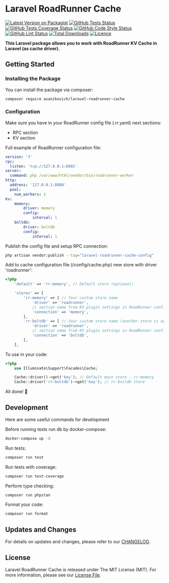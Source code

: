 # Laravel RoadRunner Cache

[![Latest Version on Packagist](https://img.shields.io/packagist/v/asanikovich/laravel-roadrunner-cache.svg?style=flat-square)](https://packagist.org/packages/asanikovich/laravel-roadrunner-cache)
[![GitHub Tests Status](https://img.shields.io/github/actions/workflow/status/asanikovich/laravel-roadrunner-cache/tests.yml?branch=master&label=tests&style=flat-square)](https://github.com/asanikovich/laravel-roadrunner-cache/actions/workflows/tests.yml?query=branch%3Amaster)
[![GitHub Tests Coverage Status](https://img.shields.io/codecov/c/github/asanikovich/laravel-roadrunner-cache?token=GXMKS36D91&style=flat-square)](https://github.com/asanikovich/laravel-roadrunner-cache/actions/workflows/tests.yml?query=branch%3Amaster)
[![GitHub Code Style Status](https://img.shields.io/github/actions/workflow/status/asanikovich/laravel-roadrunner-cache/phpstan.yml?branch=master&label=code%20style&style=flat-square)](https://github.com/asanikovich/laravel-roadrunner-cache/actions/workflows/phpstan.yml?query=branch%3Amaster)
[![GitHub Lint Status](https://img.shields.io/github/actions/workflow/status/asanikovich/laravel-roadrunner-cache/pint.yml?branch=master&label=lint&style=flat-square)](https://github.com/asanikovich/laravel-roadrunner-cache/actions/workflows/pint.yml?query=branch%3Amaster)
[![Total Downloads](https://img.shields.io/packagist/dt/asanikovich/laravel-roadrunner-cache.svg?style=flat-square)](https://packagist.org/packages/asanikovich/laravel-roadrunner-cache)
[![Licence](https://img.shields.io/packagist/l/asanikovich/laravel-roadrunner-cache.svg?style=flat-square)](https://packagist.org/packages/asanikovich/laravel-roadrunner-cache)

**This Laravel package allows you to work with RoadRunner KV Cache in Laravel (as cache driver).**

## Getting Started

### Installing the Package

You can install the package via composer:

```bash
composer require asanikovich/laravel-roadrunner-cache
```

### Configuration

Make sure you have in your RoadRunner config file (.rr.yaml) next sections:
- RPC section 
- KV section

Full example of RoadRunner configuration file:
```yaml
version: '3'
rpc:
  listen: 'tcp://127.0.0.1:6001'
server:
  command: php /var/www/html/vendor/bin/roadrunner-worker
http:
  address: '127.0.0.1:8080'
  pool:
    num_workers: 1
kv:
    memory:
        driver: memory
        config:
            interval: 1
    boltdb:
        driver: boltdb
        config:
            interval: 1
```

Publish the config file and setup RPC connection:

```bash
php artisan vendor:publish --tag="laravel-roadrunner-cache-config"
```

Add to cache configuration file (/config/cache.php) new store with driver 'roadrunner': 
```php
<?php
    'default' => 'rr-memory', // Default store (optional)

    'stores' => [
        'rr-memory' => [ // Your custom store name
            'driver' => 'roadrunner',
            // section name from KV plugin settings in RoadRunner config file (.rr.yaml)
            'connection' => 'memory',
        ],
        'rr-boltdb' => [ // Your custom store name (another store is optional)
            'driver' => 'roadrunner',
            // section name from KV plugin settings in RoadRunner config file (.rr.yaml)
            'connection' => 'boltdb',
        ],
    ],
```

To use in your code:
```php
<?php
    use Illuminate\Support\Facades\Cache;

    Cache::driver()->get('key'); // Default main store - rr-memory
    Cache::driver('rr-boltdb')->get('key'); // rr-boltdb store
```

All done! 🚀

## Development
Here are some useful commands for development

Before running tests run db by docker-compose:
```bash
docker-compose up -d
```
Run tests:
```bash
composer run test
```
Run tests with coverage:
```bash
composer run test-coverage
```
Perform type checking:
```bash
composer run phpstan
```
Format your code:
```bash
composer run format
```

## Updates and Changes

For details on updates and changes, please refer to our [CHANGELOG](CHANGELOG.md).

## License

Laravel RoadRunner Cache is released under The MIT License (MIT). For more information, please see our [License File](LICENSE.md).
